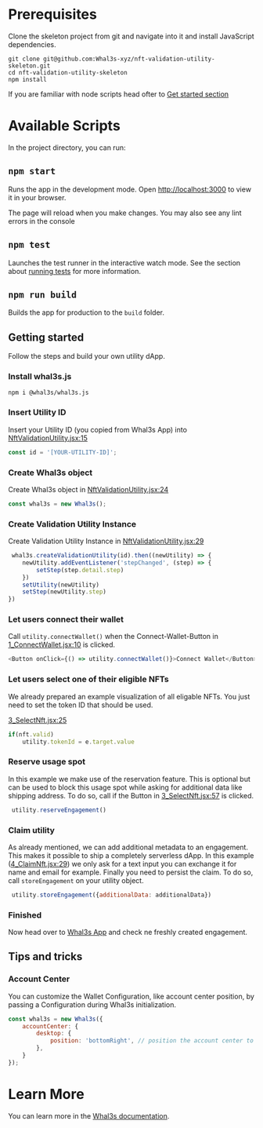 # Prerequisites

Clone the skeleton project from git and navigate into it and install JavaScript dependencies.
````shell
git clone git@github.com:Whal3s-xyz/nft-validation-utility-skeleton.git
cd nft-validation-utility-skeleton
npm install
````

If you are familiar with node scripts head ofter to [Get started section](#getting-started)

# Available Scripts

In the project directory, you can run:

## `npm start`

Runs the app in the development mode.
Open [http://localhost:3000](http://localhost:3000) to view it in your browser.

The page will reload when you make changes.
You may also see any lint errors in the console

## `npm test`

Launches the test runner in the interactive watch mode.
See the section about [running tests](https://facebook.github.io/create-react-app/docs/running-tests) for more information.

## `npm run build`

Builds the app for production to the `build` folder.

## Getting started

Follow the steps and build your own utility dApp.

### Install whal3s.js

```shell
npm i @whal3s/whal3s.js
````

### Insert Utility ID
Insert your Utility ID (you copied from Whal3s App) into [NftValidationUtility.jsx:15](src%2Fcomponents%2FNftValidationUtility.jsx)
````javascript
const id = '[YOUR-UTILITY-ID]';
````


### Create Whal3s object
Create Whal3s object in [NftValidationUtility.jsx:24](src%2Fcomponents%2FNftValidationUtility.jsx)
```javascript
const whal3s = new Whal3s();
```

### Create Validation Utility Instance

Create Validation Utility Instance in [NftValidationUtility.jsx:29](src%2Fcomponents%2FNftValidationUtility.jsx)

````javascript
 whal3s.createValidationUtility(id).then((newUtility) => {
    newUtility.addEventListener('stepChanged', (step) => {
        setStep(step.detail.step)
    })
    setUtility(newUtility)
    setStep(newUtility.step)
})
````


### Let users connect their wallet

Call `utility.connectWallet()` when the Connect-Wallet-Button in [1_ConnectWallet.jsx:10](src%2Fcomponents%2FNftValidationUtility%2F1_ConnectWallet.jsx) is clicked.

````javascript
<Button onClick={() => utility.connectWallet()}>Connect Wallet</Button>
````


### Let users select one of their eligible NFTs

We already prepared an example visualization of all eligable NFTs.
You just need to set the token ID that should be used.

[3_SelectNft.jsx:25](src%2Fcomponents%2FNftValidationUtility%2F3_SelectNft.jsx)
````javascript
if(nft.valid)
    utility.tokenId = e.target.value
````

### Reserve usage spot

In this example we make use of the reservation feature. This is optional but can be used to block this usage spot while asking for additional data like shipping address.
To do so, call if the Button in [3_SelectNft.jsx:57](src%2Fcomponents%2FNftValidationUtility%2F3_SelectNft.jsx) is clicked.

````javascript
 utility.reserveEngagement()
````

### Claim utility

As already mentioned, we can add additional metadata to an engagement. This makes it possible to ship a completely serverless dApp.
In this example ([4_ClaimNft.jsx:29](src%2Fcomponents%2FNftValidationUtility%2F4_ClaimNft.jsx)) we only ask for a text input you can exchange it for name and email for example.
Finally you need to persist the claim. To do so, call `storeEngagement` on your utility object.
````javascript
 utility.storeEngagement({additionalData: additionalData})
````


### Finished

Now head over to [Whal3s App](https://app.whal3s.xyz)  and check ne freshly created engagement.
## Tips and tricks



### Account Center

You can customize the Wallet Configuration, like account center position, by passing a Configuration during Whal3s initialization.

````javascript
const whal3s = new Whal3s({
    accountCenter: {
        desktop: {
            position: 'bottomRight', // position the account center to bottom right
        },
    }
});
````

# Learn More

You can learn more in the [Whal3s documentation](https://docs.whal3s.xyz).
